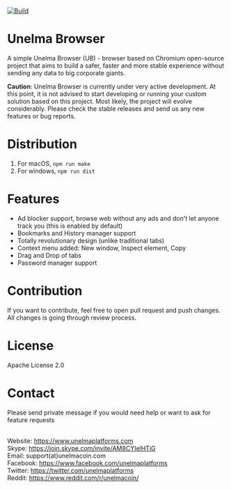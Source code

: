 [![Build](https://github.com/unelmacoin/unelma-browser/actions/workflows/sonarcloud.yml/badge.svg)](https://github.com/unelmacoin/unelma-browser/actions/workflows/sonarcloud.yml)

# Unelma Browser

A simple Unelma Browser (UB) - browser based on Chromium open-source project that aims to build a safer, faster and more stable experience without sending any data to big corporate giants.

**Caution**: Unelma Browser is currently under very active development. At this point, it is not advised to start developing or running your custom solution based on this project. Most likely, the project will evolve considerably. Please check the stable releases and send us any new features or bug reports.

# Distribution

1. For macOS, `npm run make`
2. For windows, `npm run dist`

# Features

- Ad blocker support, browse web without any ads
  and don't let anyone track you (this is enabled by default)
- Bookmarks and History manager support
- Totally revolutionary design (unlike traditional tabs)
- Context menu added: New window, Inspect element, Copy
- Drag and Drop of tabs
- Password manager support

# Contribution

If you want to contribute, feel free to open pull request and push changes. All changes is going through review process.

# License

Apache License 2.0

# Contact

Please send private message if you would need help or want to ask for feature requests

<br>Website: https://www.unelmaplatforms.com
<br>Skype: https://join.skype.com/invite/AM8CYIelHTiG
<br>Email: support(at)unelmacoin.com
<br>Facebook: https://www.facebook.com/unelmaplatforms
<br>Twitter: https://twitter.com/unelmaplatforms
<br>Reddit: https://www.reddit.com/r/unelmacoin/

